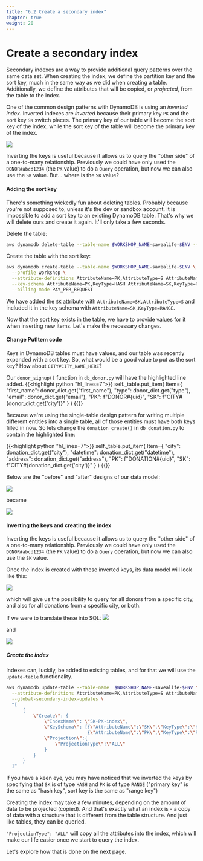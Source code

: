 ```yaml
---
title: "6.2 Create a secondary index"
chapter: true
weight: 20
---
```


# Create a secondary index

Secondary indexes are a way to provide additional query patterns over the same data set. When creating the index, we 
define the partition key and the sort key, much in the same way as we did when creating a table. Additionally, we define
the attributes that will be copied, or _projected_, from the table to the index.

One of the common design patterns with DynamoDB is using an _inverted index_. Inverted indexes are _inverted_ because
their primary key `PK` and the sort key `SK` switch places. The primary key of our table will become the sort key of
the index, while the sort key of the table will become the primary key of the index.

![](/images/inverted_keys.png)

Inverting the keys is useful because it allows us to query the "other side" of a one-to-many relationship. Previously we
could have only used the `DONOR#abcd1234` (the `PK` value) to do a `Query` operation, but now we can also use the `SK` value.
But... where is the `SK` value?

#### Adding the sort key

There's something wickedly fun about deleting tables. Probably because you're not supposed to, unless it's the dev or
sandbox account. It is impossible to add a sort key to an existing DynamoDB table. That's why we will delete ours and 
create it again. It'll only take a few seconds.

Delete the table:
```bash
aws dynamodb delete-table --table-name $WORKSHOP_NAME-savealife-$ENV --profile workshop
```

Create the table with the sort key:
```bash
aws dynamodb create-table --table-name $WORKSHOP_NAME-savealife-$ENV \
  --profile workshop \
  --attribute-definitions AttributeName=PK,AttributeType=S AttributeName=SK,AttributeType=S \
  --key-schema AttributeName=PK,KeyType=HASH AttributeName=SK,KeyType=RANGE \
  --billing-mode PAY_PER_REQUEST
```

We have added the `SK` attribute with `AttributeName=SK,AttributeType=S` and included it in the key schema with 
`AttributeName=SK,KeyType=RANGE`.

Now that the sort key exists in the table, we have to provide values for it when inserting new items. Let's make the
necessary changes.

#### Change PutItem code

Keys in DynamoDB tables must have values, and our table was recently expanded with a sort key. So, what would be a good
value to put as the sort key? How about `CITY#CITY_NAME_HERE`?

Our `donor_signup()` function in `db_donor.py` will have the highlighted line added.
{{<highlight python "hl_lines=7">}}
self._table.put_item(
    Item={
        "first_name": donor_dict.get("first_name"),
        "type": donor_dict.get("type"),
        "email": donor_dict.get("email"),
        "PK": f"DONOR#{uid}",
        "SK": f"CITY#{donor_dict.get('city')}"
    }
)
{{</highlight>}}

Because we're using the single-table design pattern for writing multiple different entities into a single table, all of
those entities must have both keys filled in now. So lets change the `donation_create()` in `db_donation.py` to contain
the highlighted line:

{{<highlight python "hl_lines=7">}}
self._table.put_item(
    Item={
        "city": donation_dict.get("city"),
        "datetime": donation_dict.get("datetime"),
        "address": donation_dict.get("address"),
        "PK": f"DONATION#{uid}",
        "SK": f"CITY#{donation_dict.get('city')}"
    }
)
{{</highlight>}}

Below are the "before" and "after" designs of our data model:

![](/images/db_table_2.png)

became

![](/images/db_table_3_sk.png)

#### Inverting the keys and creating the index

Inverting the keys is useful because it allows us to query the "other side" of a one-to-many relationship. Previously we
could have only used the `DONOR#abcd1234` (the `PK` value) to do a `Query` operation, but now we can also use the `SK` value.

Once the index is created with these inverted keys, its data model will look like this:

![](/images/db_index_inverted_keys.png)

which will give us the possibility to query for all donors from a specific city, and also for all donations from a 
specific city, or both.

If we were to translate these into SQL:
![](/images/code_screenshots/80_20_1.png)

and

![](/images/code_screenshots/80_20_2.png)

##### Create the index

Indexes can, luckily, be added to existing tables, and for that we will use the `update-table` functionality.

```bash
aws dynamodb update-table --table-name  $WORKSHOP_NAME-savealife-$ENV \
  --attribute-definitions AttributeName=PK,AttributeType=S AttributeName=SK,AttributeType=S \
  --global-secondary-index-updates \
  "[
      {
          \"Create\": {
              \"IndexName\": \"SK-PK-index\",
              \"KeySchema\": [{\"AttributeName\":\"SK\",\"KeyType\":\"HASH\"},
                              {\"AttributeName\":\"PK\",\"KeyType\":\"RANGE\"}],
              \"Projection\":{
                  \"ProjectionType\":\"ALL\"
              }
          }
      }
  ]"
```

If you have a keen eye, you may have noticed that we inverted the keys by specifying that `SK` is of type `HASH` and `PK`
is of type `RANGE` ("primary key" is the same as "hash key", sort key is the same as "range key")

Creating the index may take a few minutes, depending on the amount of data to be projected (copied). And that's exactly 
what an index is - a copy of data with a structure that is different from the table structure. And just like tables, 
they can be queried.

`"ProjectionType": "ALL"` will copy all the attributes into the index, which will make our life easier once we start 
to query the index.

Let's explore how that is done on the next page.